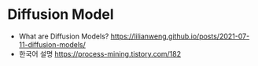 # Diffusion Model
* What are Diffusion Models?
    https://lilianweng.github.io/posts/2021-07-11-diffusion-models/
* 한국어 설명 
    https://process-mining.tistory.com/182



    